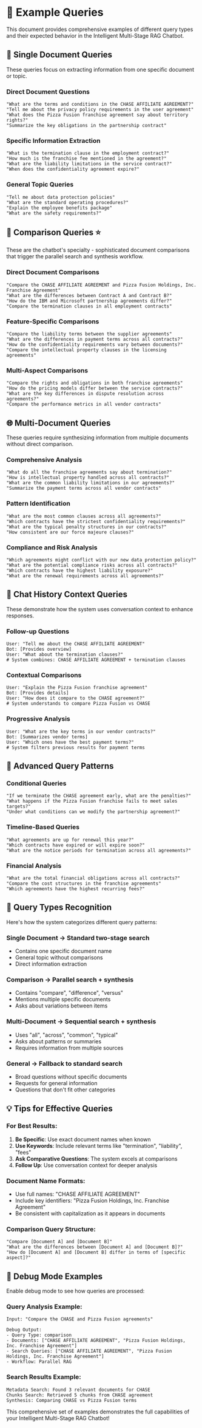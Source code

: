 # 📝 Example Queries

This document provides comprehensive examples of different query types and their expected behavior in the Intelligent Multi-Stage RAG Chatbot.

## 🎯 **Single Document Queries**

These queries focus on extracting information from one specific document or topic.

### **Direct Document Questions**
```
"What are the terms and conditions in the CHASE AFFILIATE AGREEMENT?"
"Tell me about the privacy policy requirements in the user agreement"
"What does the Pizza Fusion franchise agreement say about territory rights?"
"Summarize the key obligations in the partnership contract"
```

### **Specific Information Extraction**
```
"What is the termination clause in the employment contract?"
"How much is the franchise fee mentioned in the agreement?"
"What are the liability limitations in the service contract?"
"When does the confidentiality agreement expire?"
```

### **General Topic Queries**
```
"Tell me about data protection policies"
"What are the standard operating procedures?"
"Explain the employee benefits package"
"What are the safety requirements?"
```

## 🔄 **Comparison Queries** ⭐

These are the chatbot's specialty - sophisticated document comparisons that trigger the parallel search and synthesis workflow.

### **Direct Document Comparisons**
```
"Compare the CHASE AFFILIATE AGREEMENT and Pizza Fusion Holdings, Inc. Franchise Agreement"
"What are the differences between Contract A and Contract B?"
"How do the IBM and Microsoft partnership agreements differ?"
"Compare the termination clauses in all employment contracts"
```

### **Feature-Specific Comparisons**
```
"Compare the liability terms between the supplier agreements"
"What are the differences in payment terms across all contracts?"
"How do the confidentiality requirements vary between documents?"
"Compare the intellectual property clauses in the licensing agreements"
```

### **Multi-Aspect Comparisons**
```
"Compare the rights and obligations in both franchise agreements"
"How do the pricing models differ between the service contracts?"
"What are the key differences in dispute resolution across agreements?"
"Compare the performance metrics in all vendor contracts"
```

## 🌐 **Multi-Document Queries**

These queries require synthesizing information from multiple documents without direct comparison.

### **Comprehensive Analysis**
```
"What do all the franchise agreements say about termination?"
"How is intellectual property handled across all contracts?"
"What are the common liability limitations in our agreements?"
"Summarize the payment terms across all vendor contracts"
```

### **Pattern Identification**
```
"What are the most common clauses across all agreements?"
"Which contracts have the strictest confidentiality requirements?"
"What are the typical penalty structures in our contracts?"
"How consistent are our force majeure clauses?"
```

### **Compliance and Risk Analysis**
```
"Which agreements might conflict with our new data protection policy?"
"What are the potential compliance risks across all contracts?"
"Which contracts have the highest liability exposure?"
"What are the renewal requirements across all agreements?"
```

## 🧠 **Chat History Context Queries**

These demonstrate how the system uses conversation context to enhance responses.

### **Follow-up Questions**
```
User: "Tell me about the CHASE AFFILIATE AGREEMENT"
Bot: [Provides overview]
User: "What about the termination clauses?" 
# System combines: CHASE AFFILIATE AGREEMENT + termination clauses
```

### **Contextual Comparisons**
```
User: "Explain the Pizza Fusion franchise agreement"
Bot: [Provides details]
User: "How does it compare to the CHASE agreement?"
# System understands to compare Pizza Fusion vs CHASE
```

### **Progressive Analysis**
```
User: "What are the key terms in our vendor contracts?"
Bot: [Summarizes vendor terms]
User: "Which ones have the best payment terms?"
# System filters previous results for payment terms
```

## 🎨 **Advanced Query Patterns**

### **Conditional Queries**
```
"If we terminate the CHASE agreement early, what are the penalties?"
"What happens if the Pizza Fusion franchise fails to meet sales targets?"
"Under what conditions can we modify the partnership agreement?"
```

### **Timeline-Based Queries**
```
"What agreements are up for renewal this year?"
"Which contracts have expired or will expire soon?"
"What are the notice periods for termination across all agreements?"
```

### **Financial Analysis**
```
"What are the total financial obligations across all contracts?"
"Compare the cost structures in the franchise agreements"
"Which agreements have the highest recurring fees?"
```

## 🎯 **Query Types Recognition**

Here's how the system categorizes different query patterns:

### **Single Document** → Standard two-stage search
- Contains one specific document name
- General topic without comparisons
- Direct information extraction

### **Comparison** → Parallel search + synthesis
- Contains "compare", "difference", "versus"
- Mentions multiple specific documents
- Asks about variations between items

### **Multi-Document** → Sequential search + synthesis
- Uses "all", "across", "common", "typical"
- Asks about patterns or summaries
- Requires information from multiple sources

### **General** → Fallback to standard search
- Broad questions without specific documents
- Requests for general information
- Questions that don't fit other categories

## 💡 **Tips for Effective Queries**

### **For Best Results:**
1. **Be Specific**: Use exact document names when known
2. **Use Keywords**: Include relevant terms like "termination", "liability", "fees"
3. **Ask Comparative Questions**: The system excels at comparisons
4. **Follow Up**: Use conversation context for deeper analysis

### **Document Name Formats:**
- Use full names: "CHASE AFFILIATE AGREEMENT" 
- Include key identifiers: "Pizza Fusion Holdings, Inc. Franchise Agreement"
- Be consistent with capitalization as it appears in documents

### **Comparison Query Structure:**
```
"Compare [Document A] and [Document B]"
"What are the differences between [Document A] and [Document B]?"
"How do [Document A] and [Document B] differ in terms of [specific aspect]?"
```

## 🐛 **Debug Mode Examples**

Enable debug mode to see how queries are processed:

### **Query Analysis Example:**
```
Input: "Compare the CHASE and Pizza Fusion agreements"

Debug Output:
- Query Type: comparison
- Documents: ["CHASE AFFILIATE AGREEMENT", "Pizza Fusion Holdings, Inc. Franchise Agreement"]  
- Search Queries: ["CHASE AFFILIATE AGREEMENT", "Pizza Fusion Holdings, Inc. Franchise Agreement"]
- Workflow: Parallel RAG
```

### **Search Results Example:**
```
Metadata Search: Found 3 relevant documents for CHASE
Chunks Search: Retrieved 5 chunks from CHASE agreement
Synthesis: Comparing CHASE vs Pizza Fusion terms
```

This comprehensive set of examples demonstrates the full capabilities of your Intelligent Multi-Stage RAG Chatbot!
